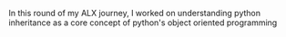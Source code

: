 In this round of my ALX journey, I worked on understanding python inheritance as a core concept of python's object oriented programming
